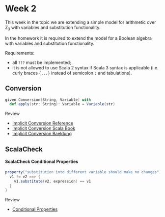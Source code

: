 # Week 2

This week in the topic we are extending a simple model for arithmetic over Z<sub>3</sub> with variables and substitution functionality.

In the homework it is required to extend the  model for a Boolean algebra with variables and substitution functionality.

Requirements:
* all `???` must be implemented;
* it is not allowed to use Scala 2 syntax if Scala 3 syntax is applicable (i.e. curly braces `{...}` instead of semicolon `:` and tabulations).


## Conversion
```scala 3
given Conversion[String, Variable] with
  def apply(str: String): Variable = Variable(str)
```

Review
* [Implicit Conversion Reference](https://docs.scala-lang.org/scala3/reference/contextual/conversions.html)
* [Implicit Conversion Scala Book](https://docs.scala-lang.org/scala3/book/ca-implicit-conversions.html)
* [Implicit Conversion Baeldung](https://www.baeldung.com/scala/scala-3-implicit-redesign#2-usage-in-scala-3)

## ScalaCheck

#### ScalaCheck Conditional Properties

```scala 3
property("substitution into different variable should make no changes") = forAll { (v1: Variable, v2: Variable, expression: Expression) =>
  v1 != v2 ==> {
    v1.substitute(v2, expression) == v1
  }
}
```
Review
* [Conditional Properties](https://github.com/typelevel/scalacheck/blob/main/doc/UserGuide.md#conditional-properties)


